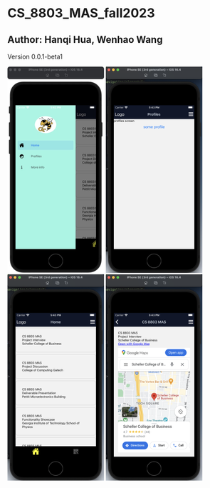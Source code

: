 # CS_8803_MAS_fall2023

## Author: Hanqi Hua, Wenhao Wang


Version 0.0.1-beta1

<img src="assets/ReadME/1.jpg" alt="Image Description" width="217" height="462" />
<img src="assets/ReadME/2.jpg" alt="Image Description" width="217" height="462" />
<img src="assets/ReadME/3.jpg" alt="Image Description" width="217" height="462" />
<img src="assets/ReadME/4.jpg" alt="Image Description" width="217" height="462" />
